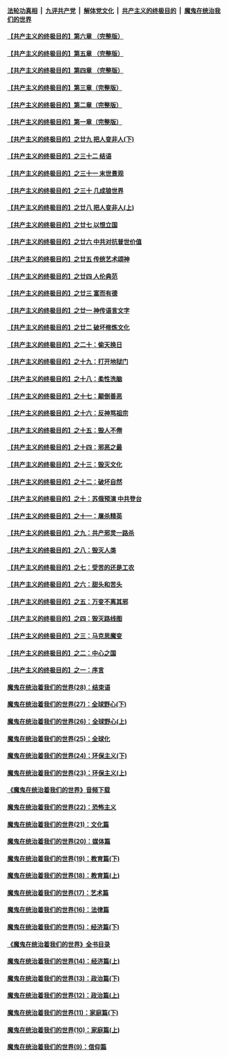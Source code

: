 

####  [法轮功真相](../../../../basic/blob/master/README.md?t=07031802) &nbsp;|&nbsp; [九评共产党](../../../../9ping.md/blob/master/README.md?t=07031802) &nbsp;|&nbsp; [解体党文化](../../../../jtdwh.md/blob/master/README.md?t=07031802)  &nbsp;|&nbsp; [共产主义的终极目的](../../../../gczydzjmd.md/blob/master/README.md?t=07031802) &nbsp;|&nbsp; [魔鬼在统治我们的世界](../../../../mgztzwmdsj.md/blob/master/README.md?t=07031802) 

#### [【共产主义的终极目的】第六章 （完整版）](../pages/nsc422/n11428913.md?t=07031802) 

#### [【共产主义的终极目的】第五章 （完整版）](../pages/nsc422/n11428912.md?t=07031802) 

#### [【共产主义的终极目的】第四章 （完整版）](../pages/nsc422/n11428907.md?t=07031802) 

#### [【共产主义的终极目的】第三章（完整版）](../pages/nsc422/n11428848.md?t=07031802) 

#### [【共产主义的终极目的】第二章（完整版）](../pages/nsc422/n11428831.md?t=07031802) 

#### [【共产主义的终极目的】第一章（完整版）](../pages/nsc422/n11417651.md?t=07031802) 

#### [【共产主义的终极目的】之廿九 把人变非人(下)](../pages/nsc422/n11344140.md?t=07031802) 

#### [【共产主义的终极目的】之三十二 结语](../pages/nsc422/n11360535.md?t=07031802) 

#### [【共产主义的终极目的】之三十一 末世景观](../pages/nsc422/n11351129.md?t=07031802) 

#### [【共产主义的终极目的】之三十 几成狼世界](../pages/nsc422/n11348280.md?t=07031802) 

#### [【共产主义的终极目的】之廿八 把人变非人(上)](../pages/nsc422/n11340492.md?t=07031802) 

#### [【共产主义的终极目的】之廿七 以恨立国](../pages/nsc422/n11336944.md?t=07031802) 

#### [【共产主义的终极目的】之廿六 中共对抗普世价值](../pages/nsc422/n11324785.md?t=07031802) 

#### [【共产主义的终极目的】之廿五 传统艺术颂神](../pages/nsc422/n11296396.md?t=07031802) 

#### [【共产主义的终极目的】之廿四 人伦典范](../pages/nsc422/n11296397.md?t=07031802) 

#### [【共产主义的终极目的】之廿三 富而有德](../pages/nsc422/n11283598.md?t=07031802) 

#### [【共产主义的终极目的】之廿一 神传语言文字](../pages/nsc422/n11263265.md?t=07031802) 

#### [【共产主义的终极目的】之廿二 破坏修炼文化](../pages/nsc422/n11245728.md?t=07031802) 

#### [【共产主义的终极目的】之二十：偷天换日](../pages/nsc422/n11238846.md?t=07031802) 

#### [【共产主义的终极目的】之十九：打开地狱门](../pages/nsc422/n11206376.md?t=07031802) 

#### [【共产主义的终极目的】之十八：柔性洗脑](../pages/nsc422/n11199994.md?t=07031802) 

#### [【共产主义的终极目的】之十七：颠倒善恶](../pages/nsc422/n11179782.md?t=07031802) 

#### [【共产主义的终极目的】之十六：反神骂祖宗](../pages/nsc422/n11166798.md?t=07031802) 

#### [【共产主义的终极目的】之十五：毁人不倦](../pages/nsc422/n11166792.md?t=07031802) 

#### [【共产主义的终极目的】之十四：邪恶之最](../pages/nsc422/n11150249.md?t=07031802) 

#### [【共产主义的终极目的】之十三：毁灭文化](../pages/nsc422/n11135227.md?t=07031802) 

#### [【共产主义的终极目的】之十二：破坏自然](../pages/nsc422/n11135214.md?t=07031802) 

#### [【共产主义的终极目的】之十：苏俄预演 中共登台](../pages/nsc422/n11118424.md?t=07031802) 

#### [【共产主义的终极目的】之十一：屠杀精英](../pages/nsc422/n11118442.md?t=07031802) 

#### [【共产主义的终极目的】之九：共产邪灵一路杀](../pages/nsc422/n11114139.md?t=07031802) 

#### [【共产主义的终极目的】之八：毁灭人类](../pages/nsc422/n11108503.md?t=07031802) 

#### [【共产主义的终极目的】之七：受苦的还是工农](../pages/nsc422/n11101809.md?t=07031802) 

#### [【共产主义的终极目的】之六：甜头和苦头](../pages/nsc422/n11096971.md?t=07031802) 

#### [【共产主义的终极目的】之五：万变不离其邪](../pages/nsc422/n11091285.md?t=07031802) 

#### [【共产主义的终极目的】之四：毁灭路线图](../pages/nsc422/n11086284.md?t=07031802) 

#### [【共产主义的终极目的】之三：马克思魔变](../pages/nsc422/n11061941.md?t=07031802) 

#### [【共产主义的终极目的】之二：中心之国](../pages/nsc422/n11047728.md?t=07031802) 

#### [【共产主义的终极目的】之一：序言](../pages/nsc422/n11086077.md?t=07031802) 

#### [魔鬼在统治着我们的世界(28)：结束语](../pages/nsc422/n10936246.md?t=07031802) 

#### [魔鬼在统治着我们的世界(27)：全球野心(下)](../pages/nsc422/n10928319.md?t=07031802) 

#### [魔鬼在统治着我们的世界(26)：全球野心(上)](../pages/nsc422/n10900318.md?t=07031802) 

#### [魔鬼在统治着我们的世界(25)：全球化](../pages/nsc422/n10788205.md?t=07031802) 

#### [魔鬼在统治着我们的世界(24)：环保主义(下)](../pages/nsc422/n10695307.md?t=07031802) 

#### [魔鬼在统治着我们的世界(23)：环保主义(上)](../pages/nsc422/n10688613.md?t=07031802) 

#### [《魔鬼在统治着我们的世界》音频下载](../pages/nsc422/n10635553.md?t=07031802) 

#### [魔鬼在统治着我们的世界(22)：恐怖主义](../pages/nsc422/n10614727.md?t=07031802) 

#### [魔鬼在统治着我们的世界(21)：文化篇](../pages/nsc422/n10597706.md?t=07031802) 

#### [魔鬼在统治着我们的世界(20)：媒体篇](../pages/nsc422/n10586579.md?t=07031802) 

#### [魔鬼在统治着我们的世界(19)：教育篇(下)](../pages/nsc422/n10564808.md?t=07031802) 

#### [魔鬼在统治着我们的世界(18)：教育篇(上)](../pages/nsc422/n10526970.md?t=07031802) 

#### [魔鬼在统治着我们的世界(17)：艺术篇](../pages/nsc422/n10499093.md?t=07031802) 

#### [魔鬼在统治着我们的世界(16)：法律篇](../pages/nsc422/n10485969.md?t=07031802) 

#### [魔鬼在统治着我们的世界(15)：经济篇(下)](../pages/nsc422/n10469975.md?t=07031802) 

#### [《魔鬼在统治着我们的世界》全书目录](../pages/nsc422/n10464261.md?t=07031802) 

#### [魔鬼在统治着我们的世界(14)：经济篇(上)](../pages/nsc422/n10457370.md?t=07031802) 

#### [魔鬼在统治着我们的世界(13)：政治篇(下)](../pages/nsc422/n10448270.md?t=07031802) 

#### [魔鬼在统治着我们的世界(12)：政治篇(上)](../pages/nsc422/n10444576.md?t=07031802) 

#### [魔鬼在统治着我们的世界(11)：家庭篇(下)](../pages/nsc422/n10440961.md?t=07031802) 

#### [魔鬼在统治着我们的世界(10)：家庭篇(上)](../pages/nsc422/n10435448.md?t=07031802) 

#### [魔鬼在统治着我们的世界(9)：信仰篇](../pages/nsc422/n10432159.md?t=07031802) 

